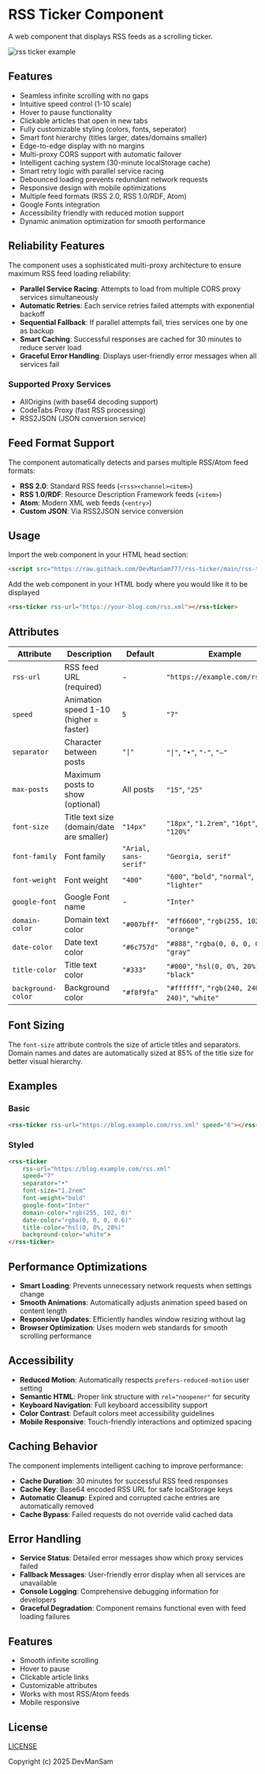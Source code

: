 # RSS Ticker Component

A web component that displays RSS feeds as a scrolling ticker.

 ![rss ticker example](ticker.gif)

## Features

- Seamless infinite scrolling with no gaps
- Intuitive speed control (1-10 scale)
- Hover to pause functionality
- Clickable articles that open in new tabs
- Fully customizable styling (colors, fonts, seperator)
- Smart font hierarchy (titles larger, dates/domains smaller)
- Edge-to-edge display with no margins
- Multi-proxy CORS support with automatic failover
- Intelligent caching system (30-minute localStorage cache)
- Smart retry logic with parallel service racing
- Debounced loading prevents redundant network requests
- Responsive design with mobile optimizations
- Multiple feed formats (RSS 2.0, RSS 1.0/RDF, Atom)
- Google Fonts integration
- Accessibility friendly with reduced motion support
- Dynamic animation optimization for smooth performance

## Reliability Features

The component uses a sophisticated multi-proxy architecture to ensure maximum RSS feed loading reliability:

- **Parallel Service Racing**: Attempts to load from multiple CORS proxy services simultaneously
- **Automatic Retries**: Each service retries failed attempts with exponential backoff
- **Sequential Fallback**: If parallel attempts fail, tries services one by one as backup
- **Smart Caching**: Successful responses are cached for 30 minutes to reduce server load
- **Graceful Error Handling**: Displays user-friendly error messages when all services fail

### Supported Proxy Services

- AllOrigins (with base64 decoding support)
- CodeTabs Proxy (fast RSS processing)
- RSS2JSON (JSON conversion service)

## Feed Format Support

The component automatically detects and parses multiple RSS/Atom feed formats:

- **RSS 2.0**: Standard RSS feeds (`<rss><channel><item>`)
- **RSS 1.0/RDF**: Resource Description Framework feeds (`<item>`)
- **Atom**: Modern XML web feeds (`<entry>`)
- **Custom JSON**: Via RSS2JSON service conversion

## Usage

Import the web component in your HTML head section:

```html
<script src="https://raw.githack.com/DevManSam777/rss-ticker/main/rss-ticker.js"></script>

```

Add the web component in your HTML body where you would like it to be displayed
```html
<rss-ticker rss-url="https://your-blog.com/rss.xml"></rss-ticker>
```

## Attributes

| Attribute | Description | Default | Example |
|-----------|-------------|---------|---------|
| `rss-url` | RSS feed URL (required) | - | `"https://example.com/rss.xml"` |
| `speed` | Animation speed 1-10 (higher = faster) | `5` | `"7"` |
| `separator` | Character between posts | `"\|"` | `"\|"`, `"•"`, `"·"`, `"—"` |
| `max-posts` | Maximum posts to show (optional) | All posts | `"15"`, `"25"` |
| `font-size` | Title text size (domain/date are smaller) | `"14px"` | `"18px"`, `"1.2rem"`, `"16pt"`, `"120%"` |
| `font-family` | Font family | `"Arial, sans-serif"` | `"Georgia, serif"` |
| `font-weight` | Font weight | `"400"` | `"600"`, `"bold"`, `"normal"`, `"lighter"` |
| `google-font` | Google Font name | - | `"Inter"` |
| `domain-color` | Domain text color | `"#007bff"` | `"#ff6600"`, `"rgb(255, 102, 0)"`, `"orange"` |
| `date-color` | Date text color | `"#6c757d"` | `"#888"`, `"rgba(0, 0, 0, 0.5)"`, `"gray"` |
| `title-color` | Title text color | `"#333"` | `"#000"`, `"hsl(0, 0%, 20%)"`, `"black"` |
| `background-color` | Background color | `"#f8f9fa"` | `"#ffffff"`, `"rgb(240, 240, 240)"`, `"white"` |

## Font Sizing

The `font-size` attribute controls the size of article titles and separators. Domain names and dates are automatically sized at 85% of the title size for better visual hierarchy.

## Examples

### Basic

```html
<rss-ticker rss-url="https://blog.example.com/rss.xml" speed="6"></rss-ticker>
```

### Styled

```html
<rss-ticker 
    rss-url="https://blog.example.com/rss.xml"
    speed="7"
    separator="•"
    font-size="1.2rem"
    font-weight="bold"
    google-font="Inter"
    domain-color="rgb(255, 102, 0)"
    date-color="rgba(0, 0, 0, 0.6)"
    title-color="hsl(0, 0%, 20%)"
    background-color="white">
</rss-ticker>
```

## Performance Optimizations

- **Smart Loading**: Prevents unnecessary network requests when settings change
- **Smooth Animations**: Automatically adjusts animation speed based on content length
- **Responsive Updates**: Efficiently handles window resizing without lag
- **Browser Optimization**: Uses modern web standards for smooth scrolling performance

## Accessibility

- **Reduced Motion**: Automatically respects `prefers-reduced-motion` user setting
- **Semantic HTML**: Proper link structure with `rel="noopener"` for security
- **Keyboard Navigation**: Full keyboard accessibility support
- **Color Contrast**: Default colors meet accessibility guidelines
- **Mobile Responsive**: Touch-friendly interactions and optimized spacing

## Caching Behavior

The component implements intelligent caching to improve performance:

- **Cache Duration**: 30 minutes for successful RSS feed responses
- **Cache Key**: Base64 encoded RSS URL for safe localStorage keys
- **Automatic Cleanup**: Expired and corrupted cache entries are automatically removed
- **Cache Bypass**: Failed requests do not override valid cached data

## Error Handling

- **Service Status**: Detailed error messages show which proxy services failed
- **Fallback Messages**: User-friendly error display when all services are unavailable
- **Console Logging**: Comprehensive debugging information for developers
- **Graceful Degradation**: Component remains functional even with feed loading failures

## Features

- Smooth infinite scrolling
- Hover to pause
- Clickable article links
- Customizable attributes
- Works with most RSS/Atom feeds
- Mobile responsive

## License
[LICENSE](LICENSE)  

Copyright (c) 2025 DevManSam